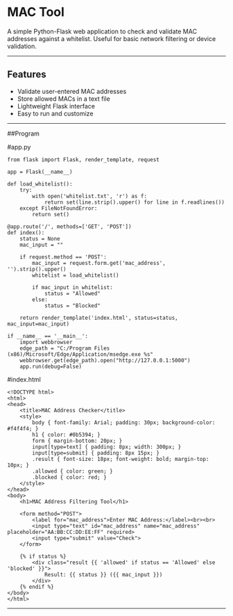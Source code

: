 # MAC Tool

A simple Python-Flask web application to check and validate MAC addresses against a whitelist. Useful for basic network filtering or device validation.

---

## Features

- Validate user-entered MAC addresses
- Store allowed MACs in a text file
- Lightweight Flask interface
- Easy to run and customize

---

##Program

#app.py
```
from flask import Flask, render_template, request

app = Flask(__name__)

def load_whitelist():
    try:
        with open('whitelist.txt', 'r') as f:
            return set(line.strip().upper() for line in f.readlines())
    except FileNotFoundError:
        return set()

@app.route('/', methods=['GET', 'POST'])
def index():
    status = None
    mac_input = ""

    if request.method == 'POST':
        mac_input = request.form.get('mac_address', '').strip().upper()
        whitelist = load_whitelist()

        if mac_input in whitelist:
            status = "Allowed"
        else:
            status = "Blocked"

    return render_template('index.html', status=status, mac_input=mac_input)

if __name__ == '__main__':
    import webbrowser
    edge_path = "C:/Program Files (x86)/Microsoft/Edge/Application/msedge.exe %s"
    webbrowser.get(edge_path).open("http://127.0.0.1:5000")
    app.run(debug=False)
```
#index.html
```
<!DOCTYPE html>
<html>
<head>
    <title>MAC Address Checker</title>
    <style>
        body { font-family: Arial; padding: 30px; background-color: #f4f4f4; }
        h1 { color: #0b5394; }
        form { margin-bottom: 20px; }
        input[type=text] { padding: 8px; width: 300px; }
        input[type=submit] { padding: 8px 15px; }
        .result { font-size: 18px; font-weight: bold; margin-top: 10px; }
        .allowed { color: green; }
        .blocked { color: red; }
    </style>
</head>
<body>
    <h1>MAC Address Filtering Tool</h1>

    <form method="POST">
        <label for="mac_address">Enter MAC Address:</label><br><br>
        <input type="text" id="mac_address" name="mac_address" placeholder="AA:BB:CC:DD:EE:FF" required>
        <input type="submit" value="Check">
    </form>

    {% if status %}
        <div class="result {{ 'allowed' if status == 'Allowed' else 'blocked' }}">
            Result: {{ status }} ({{ mac_input }})
        </div>
    {% endif %}
</body>
</html>
```
---
